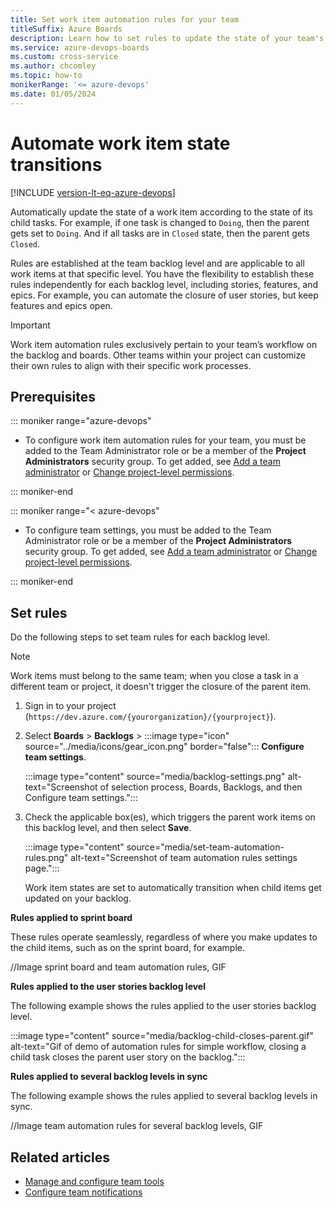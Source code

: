 ```yaml
---
title: Set work item automation rules for your team
titleSuffix: Azure Boards   
description: Learn how to set rules to update the state of your team's work items automatically, according to the state of the child tasks.  
ms.service: azure-devops-boards
ms.custom: cross-service
ms.author: chcomley
ms.topic: how-to
monikerRange: '<= azure-devops'
ms.date: 01/05/2024
---
```



# Automate work item state transitions

[!INCLUDE [version-lt-eq-azure-devops](../../includes/version-lt-eq-azure-devops.md)]

Automatically update the state of a work item according to the state of its child tasks. For example, if one task is changed to `Doing`, then the parent gets set to `Doing`. And if all tasks are in `Closed` state, then the parent gets `Closed`.

Rules are established at the team backlog level and are applicable to all work items at that specific level. You have the flexibility to establish these rules independently for each backlog level, including stories, features, and epics. For example, you can automate the closure of user stories, but keep features and epics open.

> [!IMPORTANT]
> Work item automation rules exclusively pertain to your team’s workflow on the backlog and boards. Other teams within your project can customize their own rules to align with their specific work processes.

## Prerequisites

::: moniker range="azure-devops"

* To configure work item automation rules for your team, you must be added to the Team Administrator role or be a member of the **Project Administrators** security group. To get added, see [Add a team administrator](../../organizations/settings/add-team-administrator.md) or [Change project-level permissions](../../organizations/security/change-project-level-permissions.md).

::: moniker-end

::: moniker range="< azure-devops"

* To configure team settings, you must be added to the Team Administrator role or be a member of the **Project Administrators** security group. To get added, see [Add a team administrator](../../organizations/settings/add-team-administrator.md) or [Change project-level permissions](../../organizations/security/change-project-level-permissions.md).

::: moniker-end

## Set rules

Do the following steps to set team rules for each backlog level. 

> [!NOTE]
> Work items must belong to the same team; when you close a task in a different team or project, it doesn't trigger the closure of the parent item.

1. Sign in to your project (```https://dev.azure.com/{yourorganization}/{yourproject}```).

2. Select **Boards** > **Backlogs** > :::image type="icon" source="../media/icons/gear_icon.png" border="false"::: **Configure team settings**.

   :::image type="content" source="media/backlog-settings.png" alt-text="Screenshot of selection process, Boards, Backlogs, and then Configure team settings.":::

3. Check the applicable box(es), which triggers the parent work items on this backlog level, and then select **Save**.

   :::image type="content" source="media/set-team-automation-rules.png" alt-text="Screenshot of team automation rules settings page.":::

   Work item states are set to automatically transition when child items get updated on your backlog.

**Rules applied to sprint board**

These rules operate seamlessly, regardless of where you make updates to the child items, such as on the sprint board, for example.

//Image sprint board and team automation rules, GIF


**Rules applied to the user stories backlog level**

The following example shows the rules applied to the user stories backlog level.

:::image type="content" source="media/backlog-child-closes-parent.gif" alt-text="Gif of demo of automation rules for simple workflow, closing a child task closes the parent user story on the backlog.":::

**Rules applied to several backlog levels in sync**

The following example shows the rules applied to several backlog levels in sync.

//Image team automation rules for several backlog levels, GIF

## Related articles

- [Manage and configure team tools](../../organizations/settings/manage-teams.md)
- [Configure team notifications](../../organizations/notifications/manage-team-group-global-organization-notifications.md)
